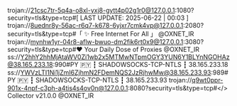 trojan://21csc7tr-5q4a-o8xl-yxj8-gytt4p02g1r0@127.0.0.1:1080?security=tls&type=tcp#[ LAST UPDATE: 2025-06-22 | 00:03 ]
trojan://8uednr8y-56ac-r6q7-k678-6yjxr7cmk4vp@127.0.0.1:2080?security=tls&type=tcp#「 ✨ Free Internet For All 」 @OXNET_IR
trojan://mynhw1yr-04r8-aflw-bwuo-dm2fik6rt0x9@127.0.0.1:3080?security=tls&type=tcp#❤️ Your Daily Dose of Proxies @OXNET_IR
ss://Y2hhY2hhMjAtaWV0Zi1wb2x5MTMwNTpmOGY3YUN6Y1BLYnNGOHAz@38.165.233.18:990#PY 🇵🇾 ┇ SHADOWSOCKS-TCP-NTLS ┇ 38.165.233.18
ss://YWVzLTI1Ni1jZmI6ZjhmN2FDemNQS2JzRjhwMw@38.165.233.93:989#PY 🇵🇾 ┇ SHADOWSOCKS-TCP-NTLS ┇ 38.165.233.93
trojan://q9wt0ppr-901x-4npf-c3ph-a4tis4s4ov0n@127.0.0.1:8080?security=tls&type=tcp#</> Collector v21.0.0 @OXNET_IR